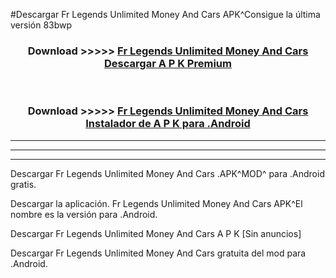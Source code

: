 #Descargar Fr Legends Unlimited Money And Cars  APK^Consigue la última versión 83bwp



<div align="center">
<h3>Download >>>>> <a href="https://es-sites.web.app/?es= Fr Legends Unlimited Money And Cars ">Fr Legends Unlimited Money And Cars  Descargar A P K Premium</a></h3><br>

<h3>Download >>>>> <a href="https://es-sites.web.app/?es= Fr Legends Unlimited Money And Cars ">Fr Legends Unlimited Money And Cars  Instalador de A P K para .Android</a></h3>
</div>


----------------------------------------------------------

----------------------------------------------------------

----------------------------------------------------------

Descargar Fr Legends Unlimited Money And Cars  .APK^MOD^ para .Android gratis.

Descargar la aplicación. Fr Legends Unlimited Money And Cars  APK^El nombre es la versión para .Android.

Descargar Fr Legends Unlimited Money And Cars  A P K [Sin anuncios]

Descargar Fr Legends Unlimited Money And Cars  gratuita del mod para .Android.